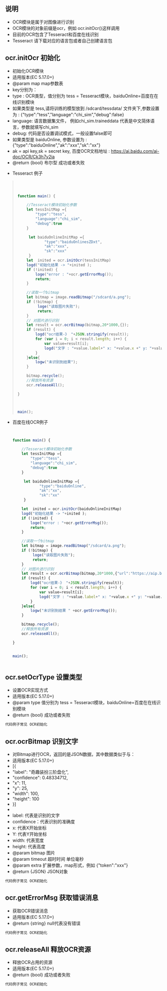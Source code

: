 ## 说明

- OCR模块是属于对图像进行识别
- OCR模块的对象前缀是ocr，例如 ocr.initOcr()这样调用
- 目前的OCR包含了Tesseract和百度在线识别
- Tesseract 请下载对应的语言包或者自己创建语言包


## ocr.initOcr 初始化

 * 初始化OCR模块
 * 适用版本(EC 5.17.0+)
 * @param map map参数表
 * key分别为：
 * type : OCR类型，值分别为 tess = Tesseract模块，baiduOnline=百度在在线识别模块
 * 如果类型是 tess,请将训练的模型放到 /sdcard/tessdata/ 文件夹下,参数设置为 : {"type":"tess","language":"chi_sim","debug":false}<Br/>
 * language: 语言数据集文件， 例如chi_sim.traineddata 代表是中文简体语言，参数就填写chi_sim
 * debug: 代码是否设置调试模式，一般设置false即可
 * 如果类型是 baiduOnline, 参数设置为 : {"type":"baiduOnline","ak":"xxx","sk":"xx"}<Br/>
 * ak = api key,sk = secret key, 百度OCR文档地址 : https://ai.baidu.com/ai-doc/OCR/Ck3h7y2ia
 * @return {bool} 布尔型 成功或者失败











- Tesseract 例子

> ```javascript
>  
> 
> 
> function main() {
> 
>     //Tesseract模块初始化参数
>     let tessInitMap ={
>         "type":"tess",
>         "language":"chi_sim",
>         "debug":true
>     }
> 
>      let baiduOnlineInitMap ={
>             "type":"baiduOnlinesZDxt",
>             "ak":"xxx",
>             "sk":"xxx"
>      }
>     let  inited = ocr.initOcr(tessInitMap)
>     logd("初始化结果 -> "+inited );
>     if (!inited) {
>         loge("error : "+ocr.getErrorMsg());
>         return;
>     }
> 
>     //读取一个bitmap
>     let bitmap = image.readBitmap("/sdcard/a.png");
>     if (!bitmap) {
>          loge("读取图片失败");
>          return;
>     }
>     // 对图片进行识别
>     let result = ocr.ocrBitmap(bitmap,20*1000,{});
>     if (result) {
>         logd("ocr结果-》 "+JSON.stringify(result));
>         for (var i = 0; i < result.length; i++) {
>             var value=result[i];
>             logd("文字 : "+value.label+" x: "+value.x +" y: "+value.y+" width: "+value.width+" height: "+value.height);
>         }
>     }else{
>         logw("未识别到结果");
>     }
> 
>     bitmap.recycle();
>     //释放所有资源
>     ocr.releaseAll();
> 
> }
> 
> 
> 
> main();
> 
> ```



- 百度在线OCR例子

  ```javascript
  
  
  function main() {
  
      //Tesseract模块初始化参数
      let tessInitMap ={
          "type":"tess",
          "language":"chi_sim",
          "debug":true
      }
  
       let baiduOnlineInitMap ={
              "type":"baiduOnline",
              "ak":"xx",
              "sk":"xx"
       }
  
      let  inited = ocr.initOcr(baiduOnlineInitMap)
      logd("初始化结果 -> "+inited );
      if (!inited) {
          loge("error : "+ocr.getErrorMsg());
          return;
      }
  
      //读取一个bitmap
      let bitmap = image.readBitmap("/sdcard/a.png");
      if (!bitmap) {
           loge("读取图片失败");
           return;
      }
      // 对图片进行识别
      let result = ocr.ocrBitmap(bitmap,20*1000,{"url":"https://aip.baidubce.com/rest/2.0/ocr/v1/accurate"});
      if (result) {
          logd("ocr结果-》 "+JSON.stringify(result));
          for (var i = 0; i < result.length; i++) {
              var value=result[i];
              logd("文字 : "+value.label+" x: "+value.x +" y: "+value.y+" width: "+value.width+" height: "+value.height);
          }
      }else{
          logw("未识别到结果 " +ocr.getErrorMsg());
      }
  
      bitmap.recycle();
      //释放所有资源
      ocr.releaseAll();
  
  }
  
  
  main();
  
  
  
  ```

  







## ocr.setOcrType 设置类型

 * 设置OCR实现方式
 * 适用版本(EC 5.17.0+)
 * @param type 值分别为 tess = Tesseract模块，baiduOnline=百度在在线识别模块
 * @return {bool} 成功或者失败



```javascript
代码例子常见 OCR初始化
```




## ocr.ocrBitmap 识别文字
 * 对Bitmap进行OCR，返回的是JSON数据，其中数据类似于与：
 * 适用版本(EC 5.17.0+)
 * [{
 * 	"label": "奇趣装扮三阶盘化",
 *	"confidence": 0.48334712,
 *	"x": 11,
 *	"y": 25,
 *	"width": 100,
 *	"height": 100
 * }]
 *  <br/>
 *  label: 代表是识别的文字
 *  confidence：代表识别的准确度
 *  x: 代表X开始坐标
 *  Y: 代表Y开始坐标
 *  width: 代表宽度
 *  height: 代表高度
 * @param bitmap 图片
 * @param timeout 超时时间 单位毫秒
 * @param extra 扩展参数，map形式，例如 {"token":"xxx"}
 * @return {JSON} JSON对象 



```javascript
代码例子常见 OCR初始化
```







## ocr.getErrorMsg 获取错误消息
 * 获取OCR错误消息
 * 适用版本(EC 5.17.0+)
 * @return {string} null代表没有错误



```javascript
代码例子常见 OCR初始化
```



## ocr.releaseAll 释放OCR资源
 * 释放OCR占用的资源
 * 适用版本(EC 5.17.0+)
 * @return {bool} 成功或者失败



```javascript
代码例子常见 OCR初始化
```

